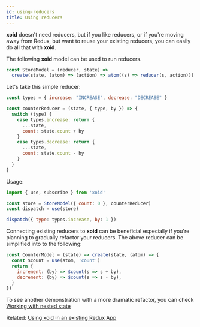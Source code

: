 ```yaml
---
id: using-reducers
title: Using reducers
---
```


**xoid** doesn't need reducers, but if you like reducers, or if you're moving away from Redux, but want to reuse your existing reducers, you can easily do all that with **xoid**. 

The following **xoid** model can be used to run reducers.

```js
const StoreModel = (reducer, state) =>
  create(state, (atom) => (action) => atom((s) => reducer(s, action)))
```

Let's take this simple reducer:

```js
const types = { increase: "INCREASE", decrease: "DECREASE" }

const counterReducer = (state, { type, by }) => {
  switch (type) {
    case types.increase: return {
      ...state,
      count: state.count + by 
    }
    case types.decrease: return {
      ...state,
      count: state.count - by
    }
  }
}
```

Usage:

```js
import { use, subscribe } from 'xoid'

const store = StoreModel({ count: 0 }, counterReducer)
const dispatch = use(store)

dispatch({ type: types.increase, by: 1 })
```

Connecting existing reducers to **xoid** can be beneficial especially if you're planning to gradually refactor your reducers. The above reducer can be simplified into to the following:

```js
const CounterModel = (state) => create(state, (atom) => {
  const $count = use(atom, 'count')
  return {
    increment: (by) => $count(s => s + by),
    decrement: (by) => $count(s => s - by),
  }
})
```

To see another demonstration with a more dramatic refactor, you can check [Working with nested state](nested-state)

Related: [Using xoid in an existing Redux App](redux-interop)
